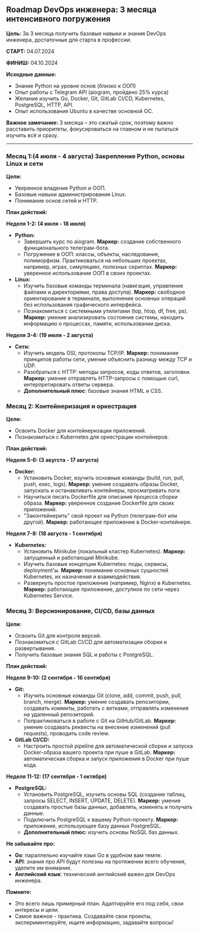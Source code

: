## Roadmap DevOps инженера: 3 месяца интенсивного погружения

**Цель:** За 3 месяца получить базовые навыки и знания DevOps инженера, достаточные для старта в профессии.
   
   **СТАРТ:** 04.07.2024
   
   **ФИНИШ:** 04.10.2024  

**Исходные данные:**

* Знание Python на уровне основ (близко к ООП)
* Опыт работы с Telegram API (aiogram, пройдено 25% курса)
* Желание изучить Go, Docker, Git, GitLab CI/CD, Kubernetes, PostgreSQL, HTTP, API.
* Опыт использования Ubuntu в качестве основной ОС.

**Важное замечание:** 3 месяца – это сжатый срок, поэтому важно расставить приоритеты, фокусироваться на главном и не пытаться изучить всё и сразу.

---

### Месяц 1:(4 июля - 4 августа)  Закрепление Python, основы Linux и сети

**Цели:** 

* Уверенное владение Python и ООП.
* Базовые навыки администрирования Linux. 
* Понимание основ сетей и HTTP. 

**План действий:**

**Неделя 1-2: (4 июля - 18 июля)**

* **Python:** 
    * Завершить курс по aiogram. **Маркер:**  создание собственного функционального телеграм-бота.
    * Погружение в ООП: классы, объекты, наследование, полиморфизм. Практиковаться на небольших проектах, например, играх, симуляциях, полезных скриптах. **Маркер:**  уверенное использование ООП в своих проектах. 
* **Linux:**
    * Изучить базовые команды терминала (навигация, управление файлами и директориями, права доступа). **Маркер:**  свободное ориентирование в терминале, выполнение основных операций без использования графического интерфейса.
    * Познакомиться с системными утилитами (top, htop, df, free, ps).  **Маркер:**  умение анализировать состояние системы, находить информацию о процессах, памяти, использовании диска.

**Неделя 3-4: (19 июля - 2 августа)**

* **Сети:**
    * Изучить модель OSI, протоколы TCP/IP.  **Маркер:**  понимание принципов работы сети, умение объяснить разницу между TCP и UDP. 
    * Разобраться с HTTP: методы запросов, коды ответов, заголовки.  **Маркер:**  умение отправлять HTTP-запросы с помощью curl, интерпретировать ответы сервера.
    * **Дополнительный плюс**: базовые знания HTML и CSS.


### Месяц 2: Контейнеризация и оркестрация

**Цели:** 

* Освоить Docker для контейнеризации приложений.
* Познакомиться с Kubernetes для оркестрации контейнеров. 

**План действий:**

**Неделя 5-6: (3 авугста - 17 августа)**

* **Docker:** 
    * Установить Docker, изучить основные команды (build, run, pull, push, exec, logs). **Маркер:**  умение создавать образы Docker, запускать и останавливать контейнеры, просматривать логи.
    * Научиться писать Dockerfile для описания процесса сборки образа.  **Маркер:**  уверенное создание Dockerfile для своих приложений. 
    * "Законтейнерить" свой проект на Python (телеграм-бот или другой).  **Маркер:**  работающее приложение в Docker-контейнере. 

**Неделя 7-8: (18 августа - 1 сентября)**

* **Kubernetes:**
    * Установить Minikube (локальный кластер Kubernetes).  **Маркер:**  запущенный и работающий Minikube.
    * Изучить базовые концепции Kubernetes: поды, сервисы, deployment'ы.  **Маркер:**  понимание основных сущностей Kubernetes, их назначения и взаимодействия. 
    * Развернуть простое приложение (например, Nginx) в Kubernetes.  **Маркер:**  работающее приложение, доступное по сети через Kubernetes Service.

### Месяц 3:  Версионирование, CI/CD, базы данных

**Цели:**

* Освоить Git для контроля версий.
* Познакомиться с GitLab CI/CD для автоматизации сборки и развертывания.
* Получить базовые знания SQL и работы с PostgreSQL.

**План действий:**

**Неделя 9-10: (2 сентября - 16 сентября)**

* **Git:** 
    * Изучить основные команды Git (clone, add, commit, push, pull, branch, merge).  **Маркер:**  умение создавать репозитории, создавать коммиты, работать с ветками, отправлять изменения на удаленный репозиторий.
    * Попрактиковаться в работе с Git на GitHub/GitLab.  **Маркер:**  умение создавать реквесты на внесение изменений (pull requests), проводить code review. 
* **GitLab CI/CD:**
    * Настроить простой pipeline для автоматической сборки и запуска Docker-образа вашего проекта при пуше в GitLab.  **Маркер:**  автоматическая сборка и запуск приложения в Docker при пуше кода.

**Неделя 11-12: (17 сентября - 1 октября)**

* **PostgreSQL:**
    * Установить PostgreSQL, изучить основы SQL (создание таблиц, запросы SELECT, INSERT, UPDATE, DELETE). **Маркер:**  умение создавать простые базы данных, добавлять, изменять и получать данные.
    * Подключить PostgreSQL к вашему Python-проекту.  **Маркер:**  приложение, использующее базу данных PostgreSQL.
    * **Дополнительный плюс:**  изучить основы NoSQL баз данных. 

**Не забывайте про:**

* **Go**:  параллельно изучайте язык Go в удобном вам темпе. 
* **API**:  знания про API будут полезны на протяжении всего обучения, уделите им внимание.
* **Английский язык**:  технический английский важен для DevOps инженера.

**Помните:**

* Это всего лишь примерный план. Адаптируйте его под себя, свои интересы и цели.
* Самое важное -  практика. Создавайте свои проекты, экспериментируйте, ищите информацию, задавайте вопросы!


